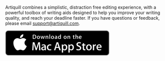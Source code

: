 Artiquill combines a simplistic, distraction free editing experience, with a powerful toolbox of writing aids designed to help you improve your writing quality, and reach your deadline faster. If you have questions or feedback, please email [support@artiquill.com](mailto:support@artiquill.com).

[![](/assets/Download_on_the_Mac_App_Store_Badge_US-UK_165x40.svg)](https://itunes.apple.com/us/app/artiquill/id1274158973?ls=1&mt=12)

